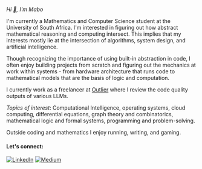*Hi 👋, I'm Mabo*

I'm currently a Mathematics and Computer Science student at the University of South Africa. I'm interested in figuring out how abstract mathematical reasoning and computing intersect. This implies that my interests mostly lie at the intersection of algorithms, system design, and artificial intelligence.

Though recognizing the importance of using built-in abstraction in code, I often enjoy building projects from scratch and figuring out the mechanics at work within systems - from hardware architecture that runs code to mathematical models that are the basis of logic and computation.

I currently work as a freelancer at [Outlier](https://github.com/OutlierAI) where I review the code quality outputs of various LLMs.

*Topics of interest*: Computational Intelligence, operating systems, cloud computing, differential equations, graph theory and combinatorics, mathematical logic and formal systems, programming and problem-solving.

Outside coding and mathematics I enjoy running, writing, and gaming.

#### Let's connect:
[![LinkedIn](https://img.shields.io/badge/LinkedIn-0077B5?style=for-the-badge&logo=linkedin&logoColor=white)](https://www.linkedin.com/in/mabo-giqwa-7880522b5/)
[![Medium](https://img.shields.io/badge/Medium-12100E?style=for-the-badge&logo=medium&logoColor=white)](https://medium.com/@mabogiqwa1)
